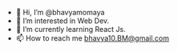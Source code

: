- 👋 Hi, I’m @bhavyamomaya
- 👀 I’m interested in Web Dev.
- 🌱 I’m currently learning React Js.
- 📫 How to reach me bhavya10.BM@gmail.com

